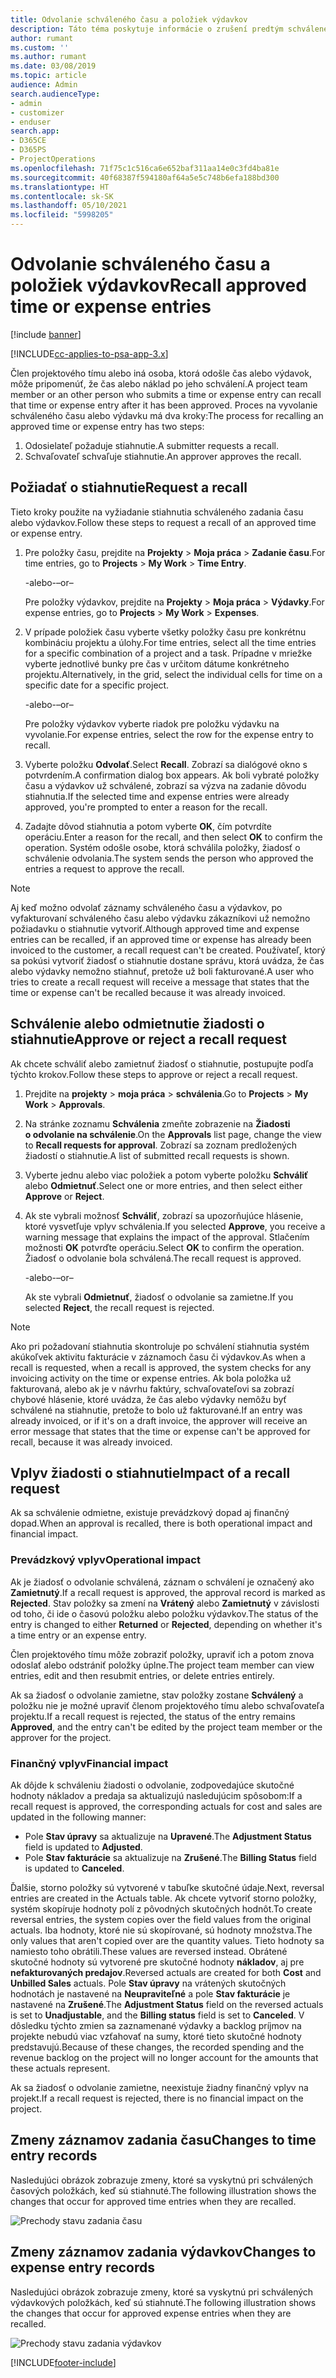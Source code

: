 ```yaml
---
title: Odvolanie schváleného času a položiek výdavkov
description: Táto téma poskytuje informácie o zrušení predtým schváleného času projektu alebo nákladov transakcie.
author: rumant
ms.custom: ''
ms.author: rumant
ms.date: 03/08/2019
ms.topic: article
audience: Admin
search.audienceType:
- admin
- customizer
- enduser
search.app:
- D365CE
- D365PS
- ProjectOperations
ms.openlocfilehash: 71f75c1c516ca6e652baf311aa14e0c3fd4ba81e
ms.sourcegitcommit: 40f68387f594180af64a5e5c748b6efa188bd300
ms.translationtype: HT
ms.contentlocale: sk-SK
ms.lasthandoff: 05/10/2021
ms.locfileid: "5998205"
---
```

# <a name="recall-approved-time-or-expense-entries"></a><span data-ttu-id="ba002-103">Odvolanie schváleného času a položiek výdavkov</span><span class="sxs-lookup"><span data-stu-id="ba002-103">Recall approved time or expense entries</span></span>

[!include [banner](../includes/psa-now-project-operations.md)]

[!INCLUDE[cc-applies-to-psa-app-3.x](../includes/cc-applies-to-psa-app-3x.md)]

<span data-ttu-id="ba002-104">Člen projektového tímu alebo iná osoba, ktorá odošle čas alebo výdavok, môže pripomenúť, že čas alebo náklad po jeho schválení.</span><span class="sxs-lookup"><span data-stu-id="ba002-104">A project team member or an other person who submits a time or expense entry can recall that time or expense entry after it has been approved.</span></span> <span data-ttu-id="ba002-105">Proces na vyvolanie schváleného času alebo výdavku má dva kroky:</span><span class="sxs-lookup"><span data-stu-id="ba002-105">The process for recalling an approved time or expense entry has two steps:</span></span>

1. <span data-ttu-id="ba002-106">Odosielateľ požaduje stiahnutie.</span><span class="sxs-lookup"><span data-stu-id="ba002-106">A submitter requests a recall.</span></span>
2. <span data-ttu-id="ba002-107">Schvaľovateľ schvaľuje stiahnutie.</span><span class="sxs-lookup"><span data-stu-id="ba002-107">An approver approves the recall.</span></span>

## <a name="request-a-recall"></a><span data-ttu-id="ba002-108">Požiadať o stiahnutie</span><span class="sxs-lookup"><span data-stu-id="ba002-108">Request a recall</span></span>

<span data-ttu-id="ba002-109">Tieto kroky použite na vyžiadanie stiahnutia schváleného zadania času alebo výdavkov.</span><span class="sxs-lookup"><span data-stu-id="ba002-109">Follow these steps to request a recall of an approved time or expense entry.</span></span>

1. <span data-ttu-id="ba002-110">Pre položky času, prejdite na **Projekty** \> **Moja práca** \> **Zadanie času**.</span><span class="sxs-lookup"><span data-stu-id="ba002-110">For time entries, go to **Projects** \> **My Work** \> **Time Entry**.</span></span>

    <span data-ttu-id="ba002-111">-alebo-</span><span class="sxs-lookup"><span data-stu-id="ba002-111">–or–</span></span>

    <span data-ttu-id="ba002-112">Pre položky výdavkov, prejdite na **Projekty** \> **Moja práca** \> **Výdavky**.</span><span class="sxs-lookup"><span data-stu-id="ba002-112">For expense entries, go to **Projects** \> **My Work** \> **Expenses**.</span></span>

2. <span data-ttu-id="ba002-113">V prípade položiek času vyberte všetky položky času pre konkrétnu kombináciu projektu a úlohy.</span><span class="sxs-lookup"><span data-stu-id="ba002-113">For time entries, select all the time entries for a specific combination of a project and a task.</span></span> <span data-ttu-id="ba002-114">Prípadne v mriežke vyberte jednotlivé bunky pre čas v určitom dátume konkrétneho projektu.</span><span class="sxs-lookup"><span data-stu-id="ba002-114">Alternatively, in the grid, select the individual cells for time on a specific date for a specific project.</span></span>

    <span data-ttu-id="ba002-115">-alebo-</span><span class="sxs-lookup"><span data-stu-id="ba002-115">–or–</span></span>

    <span data-ttu-id="ba002-116">Pre položky výdavkov vyberte riadok pre položku výdavku na vyvolanie.</span><span class="sxs-lookup"><span data-stu-id="ba002-116">For expense entries, select the row for the expense entry to recall.</span></span>

3. <span data-ttu-id="ba002-117">Vyberte položku **Odvolať**.</span><span class="sxs-lookup"><span data-stu-id="ba002-117">Select **Recall**.</span></span> <span data-ttu-id="ba002-118">Zobrazí sa dialógové okno s potvrdením.</span><span class="sxs-lookup"><span data-stu-id="ba002-118">A confirmation dialog box appears.</span></span> <span data-ttu-id="ba002-119">Ak boli vybraté položky času a výdavkov už schválené, zobrazí sa výzva na zadanie dôvodu stiahnutia.</span><span class="sxs-lookup"><span data-stu-id="ba002-119">If the selected time and expense entries were already approved, you're prompted to enter a reason for the recall.</span></span>
4. <span data-ttu-id="ba002-120">Zadajte dôvod stiahnutia a potom vyberte **OK**, čím potvrdíte operáciu.</span><span class="sxs-lookup"><span data-stu-id="ba002-120">Enter a reason for the recall, and then select **OK** to confirm the operation.</span></span> <span data-ttu-id="ba002-121">Systém odošle osobe, ktorá schválila položky, žiadosť o schválenie odvolania.</span><span class="sxs-lookup"><span data-stu-id="ba002-121">The system sends the person who approved the entries a request to approve the recall.</span></span>

> [!NOTE]
> <span data-ttu-id="ba002-122">Aj keď možno odvolať záznamy schváleného času a výdavkov, po vyfakturovaní schváleného času alebo výdavku zákazníkovi už nemožno požiadavku o stiahnutie vytvoriť.</span><span class="sxs-lookup"><span data-stu-id="ba002-122">Although approved time and expense entries can be recalled, if an approved time or expense has already been invoiced to the customer, a recall request can't be created.</span></span> <span data-ttu-id="ba002-123">Používateľ, ktorý sa pokúsi vytvoriť žiadosť o stiahnutie dostane správu, ktorá uvádza, že čas alebo výdavky nemožno stiahnuť, pretože už boli fakturované.</span><span class="sxs-lookup"><span data-stu-id="ba002-123">A user who tries to create a recall request will receive a message that states that the time or expense can't be recalled because it was already invoiced.</span></span>

## <a name="approve-or-reject-a-recall-request"></a><span data-ttu-id="ba002-124">Schválenie alebo odmietnutie žiadosti o stiahnutie</span><span class="sxs-lookup"><span data-stu-id="ba002-124">Approve or reject a recall request</span></span>

<span data-ttu-id="ba002-125">Ak chcete schváliť alebo zamietnuť žiadosť o stiahnutie, postupujte podľa týchto krokov.</span><span class="sxs-lookup"><span data-stu-id="ba002-125">Follow these steps to approve or reject a recall request.</span></span>

1. <span data-ttu-id="ba002-126">Prejdite na **projekty** \> **moja práca** \> **schválenia**.</span><span class="sxs-lookup"><span data-stu-id="ba002-126">Go to **Projects** \> **My Work** \> **Approvals**.</span></span>
2. <span data-ttu-id="ba002-127">Na stránke zoznamu **Schválenia** zmeňte zobrazenie na **Žiadosti o odvolanie na schválenie**.</span><span class="sxs-lookup"><span data-stu-id="ba002-127">On the **Approvals** list page, change the view to **Recall requests for approval**.</span></span> <span data-ttu-id="ba002-128">Zobrazí sa zoznam predložených žiadostí o stiahnutie.</span><span class="sxs-lookup"><span data-stu-id="ba002-128">A list of submitted recall requests is shown.</span></span>
3. <span data-ttu-id="ba002-129">Vyberte jednu alebo viac položiek a potom vyberte položku **Schváliť** alebo **Odmietnuť**.</span><span class="sxs-lookup"><span data-stu-id="ba002-129">Select one or more entries, and then select either **Approve** or **Reject**.</span></span>
4. <span data-ttu-id="ba002-130">Ak ste vybrali možnosť **Schváliť**, zobrazí sa upozorňujúce hlásenie, ktoré vysvetľuje vplyv schválenia.</span><span class="sxs-lookup"><span data-stu-id="ba002-130">If you selected **Approve**, you receive a warning message that explains the impact of the approval.</span></span> <span data-ttu-id="ba002-131">Stlačením možnosti **OK** potvrďte operáciu.</span><span class="sxs-lookup"><span data-stu-id="ba002-131">Select **OK** to confirm the operation.</span></span> <span data-ttu-id="ba002-132">Žiadosť o odvolanie bola schválená.</span><span class="sxs-lookup"><span data-stu-id="ba002-132">The recall request is approved.</span></span>

    <span data-ttu-id="ba002-133">-alebo-</span><span class="sxs-lookup"><span data-stu-id="ba002-133">–or–</span></span>

    <span data-ttu-id="ba002-134">Ak ste vybrali **Odmietnuť**, žiadosť o odvolanie sa zamietne.</span><span class="sxs-lookup"><span data-stu-id="ba002-134">If you selected **Reject**, the recall request is rejected.</span></span>

> [!NOTE]
> <span data-ttu-id="ba002-135">Ako pri požadovaní stiahnutia skontroluje po schválení stiahnutia systém akúkoľvek aktivitu fakturácie v záznamoch času či výdavkov.</span><span class="sxs-lookup"><span data-stu-id="ba002-135">As when a recall is requested, when a recall is approved, the system checks for any invoicing activity on the time or expense entries.</span></span> <span data-ttu-id="ba002-136">Ak bola položka už fakturovaná, alebo ak je v návrhu faktúry, schvaľovateľovi sa zobrazí chybové hlásenie, ktoré uvádza, že čas alebo výdavky nemôžu byť schválené na stiahnutie, pretože to bolo už fakturované.</span><span class="sxs-lookup"><span data-stu-id="ba002-136">If an entry was already invoiced, or if it's on a draft invoice, the approver will receive an error message that states that the time or expense can't be approved for recall, because it was already invoiced.</span></span>

## <a name="impact-of-a-recall-request"></a><span data-ttu-id="ba002-137">Vplyv žiadosti o stiahnutie</span><span class="sxs-lookup"><span data-stu-id="ba002-137">Impact of a recall request</span></span>

<span data-ttu-id="ba002-138">Ak sa schválenie odmietne, existuje prevádzkový dopad aj finančný dopad.</span><span class="sxs-lookup"><span data-stu-id="ba002-138">When an approval is recalled, there is both operational impact and financial impact.</span></span>

### <a name="operational-impact"></a><span data-ttu-id="ba002-139">Prevádzkový vplyv</span><span class="sxs-lookup"><span data-stu-id="ba002-139">Operational impact</span></span>

<span data-ttu-id="ba002-140">Ak je žiadosť o odvolanie schválená, záznam o schválení je označený ako **Zamietnutý**.</span><span class="sxs-lookup"><span data-stu-id="ba002-140">If a recall request is approved, the approval record is marked as **Rejected**.</span></span> <span data-ttu-id="ba002-141">Stav položky sa zmení na **Vrátený** alebo **Zamietnutý** v závislosti od toho, či ide o časovú položku alebo položku výdavkov.</span><span class="sxs-lookup"><span data-stu-id="ba002-141">The status of the entry is changed to either **Returned** or **Rejected**, depending on whether it's a time entry or an expense entry.</span></span>

<span data-ttu-id="ba002-142">Člen projektového tímu môže zobraziť položky, upraviť ich a potom znova odoslať alebo odstrániť položky úplne.</span><span class="sxs-lookup"><span data-stu-id="ba002-142">The project team member can view entries, edit and then resubmit entries, or delete entries entirely.</span></span>

<span data-ttu-id="ba002-143">Ak sa žiadosť o odvolanie zamietne, stav položky zostane **Schválený** a položku nie je možné upraviť členom projektového tímu alebo schvaľovateľa projektu.</span><span class="sxs-lookup"><span data-stu-id="ba002-143">If a recall request is rejected, the status of the entry remains **Approved**, and the entry can't be edited by the project team member or the approver for the project.</span></span>

### <a name="financial-impact"></a><span data-ttu-id="ba002-144">Finančný vplyv</span><span class="sxs-lookup"><span data-stu-id="ba002-144">Financial impact</span></span>

<span data-ttu-id="ba002-145">Ak dôjde k schváleniu žiadosti o odvolanie, zodpovedajúce skutočné hodnoty nákladov a predaja sa aktualizujú nasledujúcim spôsobom:</span><span class="sxs-lookup"><span data-stu-id="ba002-145">If a recall request is approved, the corresponding actuals for cost and sales are updated in the following manner:</span></span>

- <span data-ttu-id="ba002-146">Pole **Stav úpravy** sa aktualizuje na **Upravené**.</span><span class="sxs-lookup"><span data-stu-id="ba002-146">The **Adjustment Status** field is updated to **Adjusted**.</span></span>
- <span data-ttu-id="ba002-147">Pole **Stav fakturácie** sa aktualizuje na **Zrušené**.</span><span class="sxs-lookup"><span data-stu-id="ba002-147">The **Billing Status** field is updated to **Canceled**.</span></span>

<span data-ttu-id="ba002-148">Ďalšie, storno položky sú vytvorené v tabuľke skutočné údaje.</span><span class="sxs-lookup"><span data-stu-id="ba002-148">Next, reversal entries are created in the Actuals table.</span></span> <span data-ttu-id="ba002-149">Ak chcete vytvoriť storno položky, systém skopíruje hodnoty polí z pôvodných skutočných hodnôt.</span><span class="sxs-lookup"><span data-stu-id="ba002-149">To create reversal entries, the system copies over the field values from the original actuals.</span></span> <span data-ttu-id="ba002-150">Iba hodnoty, ktoré nie sú skopírované, sú hodnoty množstva.</span><span class="sxs-lookup"><span data-stu-id="ba002-150">The only values that aren't copied over are the quantity values.</span></span> <span data-ttu-id="ba002-151">Tieto hodnoty sa namiesto toho obrátili.</span><span class="sxs-lookup"><span data-stu-id="ba002-151">These values are reversed instead.</span></span> <span data-ttu-id="ba002-152">Obrátené skutočné hodnoty sú vytvorené pre skutočné hodnoty **nákladov**, aj pre **nefakturovaných predajov**.</span><span class="sxs-lookup"><span data-stu-id="ba002-152">Reversed actuals are created for both **Cost** and **Unbilled Sales** actuals.</span></span> <span data-ttu-id="ba002-153">Pole **Stav úpravy** na vrátených skutočných hodnotách je nastavené na **Neupraviteľné** a pole **Stav fakturácie** je nastavené na **Zrušené**.</span><span class="sxs-lookup"><span data-stu-id="ba002-153">The **Adjustment Status** field on the reversed actuals is set to **Unadjustable**, and the **Billing status** field is set to **Canceled**.</span></span> <span data-ttu-id="ba002-154">V dôsledku týchto zmien sa zaznamenané výdavky a backlog príjmov na projekte nebudú viac vzťahovať na sumy, ktoré tieto skutočné hodnoty predstavujú.</span><span class="sxs-lookup"><span data-stu-id="ba002-154">Because of these changes, the recorded spending and the revenue backlog on the project will no longer account for the amounts that these actuals represent.</span></span>

<span data-ttu-id="ba002-155">Ak sa žiadosť o odvolanie zamietne, neexistuje žiadny finančný vplyv na projekt.</span><span class="sxs-lookup"><span data-stu-id="ba002-155">If a recall request is rejected, there is no financial impact on the project.</span></span>

## <a name="changes-to-time-entry-records"></a><span data-ttu-id="ba002-156">Zmeny záznamov zadania času</span><span class="sxs-lookup"><span data-stu-id="ba002-156">Changes to time entry records</span></span>

<span data-ttu-id="ba002-157">Nasledujúci obrázok zobrazuje zmeny, ktoré sa vyskytnú pri schválených časových položkách, keď sú stiahnuté.</span><span class="sxs-lookup"><span data-stu-id="ba002-157">The following illustration shows the changes that occur for approved time entries when they are recalled.</span></span>

![Prechody stavu zadania času](media/TimeEntryStateTransitions.png)

## <a name="changes-to-expense-entry-records"></a><span data-ttu-id="ba002-159">Zmeny záznamov zadania výdavkov</span><span class="sxs-lookup"><span data-stu-id="ba002-159">Changes to expense entry records</span></span>

<span data-ttu-id="ba002-160">Nasledujúci obrázok zobrazuje zmeny, ktoré sa vyskytnú pri schválených výdavkových položkách, keď sú stiahnuté.</span><span class="sxs-lookup"><span data-stu-id="ba002-160">The following illustration shows the changes that occur for approved expense entries when they are recalled.</span></span>

![Prechody stavu zadania výdavkov](media/ExpenseEntryStateTransitions.png)


[!INCLUDE[footer-include](../includes/footer-banner.md)]